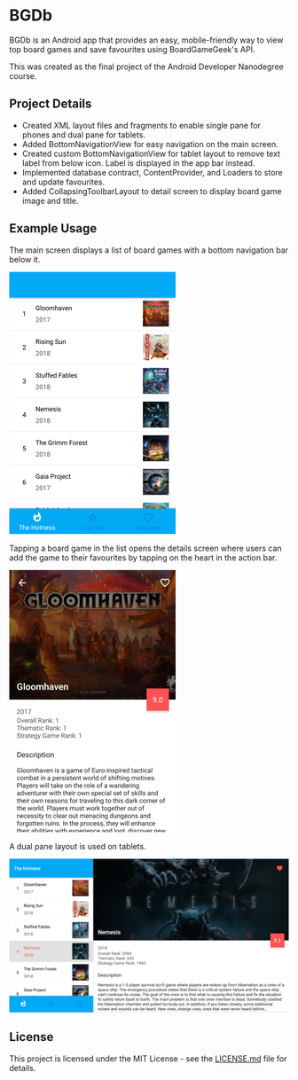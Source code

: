 # BGDb

BGDb is an Android app that provides an easy, mobile-friendly way to view top board games and save favourites using BoardGameGeek's API.

This was created as the final project of the Android Developer Nanodegree course.

## Project Details

- Created XML layout files and fragments to enable single pane for phones and dual pane for tablets.
- Added BottomNavigationView for easy navigation on the main screen.
- Created custom BottomNavigationView for tablet layout to remove text label from below icon. Label is displayed in the app bar instead.
- Implemented database contract, ContentProvider, and Loaders to store and update favourites.
- Added CollapsingToolbarLayout to detail screen to display board game image and title.

## Example Usage

The main screen displays a list of board games with a bottom navigation bar below it.

![Main screen](./img/main.png)


Tapping a board game in the list opens the details screen where users can add the game to their favourites by tapping on the heart in the action bar.

![Detail screen](./img/detail.png)


A dual pane layout is used on tablets.

![Tablet layout](./img/tablet.png)

## License

This project is licensed under the MIT License - see the [LICENSE.md](LICENSE.md) file for details.